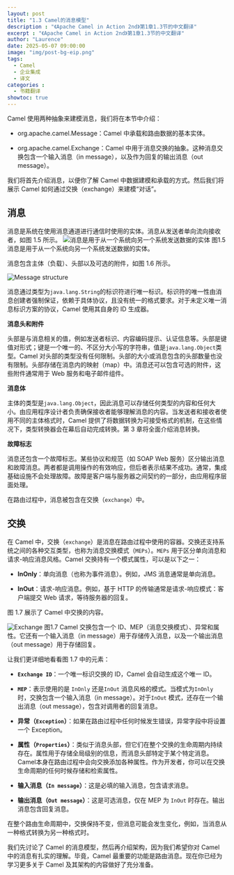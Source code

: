 ```yaml
---
layout: post
title: "1.3 Camel的消息模型"
description : "《Apache Camel in Action 2nd》第1章1.3节的中文翻译"
excerpt : "《Apache Camel in Action 2nd》第1章1.3节的中文翻译"
author: "Laurence"
date: 2025-05-07 09:00:00
image: "img/post-bg-eip.png"
tags: 
  - Camel
  - 企业集成
  - 译文
categories : 
  - 书籍翻译
showtoc: true
---
```


Camel 使用两种抽象来建模消息，我们将在本节中介绍：
- org.apache.camel.Message：Camel 中承载和路由数据的基本实体。

- org.apache.camel.Exchange：Camel 中用于消息交换的抽象。这种消息交换包含一个输入消息（in message），以及作为回复的输出消息（out message）。

我们将首先介绍消息，以便你了解 Camel 中数据建模和承载的方式。然后我们将展示 Camel 如何通过交换（exchange）来建模“对话”。

## 消息

消息是系统在使用消息通道进行通信时使用的实体。消息从发送者单向流向接收者，如图 1.5 所示。
![消息是用于从一个系统向另一个系统发送数据的实体](/assets/camel/c01_05.png)
图1.5 消息是用于从一个系统向另一个系统发送数据的实体。

消息包含主体（负载）、头部以及可选的附件，如图 1.6 所示。

![Message structure](/assets/camel/c01_06.png)

消息通过类型为`java.lang.String`的标识符进行唯一标识。标识符的唯一性由消息创建者强制保证，依赖于具体协议，且没有统一的格式要求。对于未定义唯一消息标识方案的协议，Camel 使用其自身的 ID 生成器。

**消息头和附件**

头部是与消息相关的值，例如发送者标识、内容编码提示、认证信息等。头部是键值对形式；键是一个唯一的、不区分大小写的字符串，值是`java.lang.Object`类型。Camel 对头部的类型没有任何限制。头部的大小或消息包含的头部数量也没有限制。头部存储在消息内的映射（map）中。消息还可以包含可选的附件，这些附件通常用于 Web 服务和电子邮件组件。

**消息体**

主体的类型是`java.lang.Object`，因此消息可以存储任何类型的内容和任何大小。由应用程序设计者负责确保接收者能够理解消息的内容。当发送者和接收者使用不同的主体格式时，Camel 提供了将数据转换为可接受格式的机制，在这些情况下，类型转换器会在幕后自动完成转换。第 3 章将全面介绍消息转换。

**故障标志**

消息还包含一个故障标志。某些协议和规范（如 SOAP Web 服务）区分输出消息和故障消息。两者都是调用操作的有效响应，但后者表示结果不成功。通常，集成基础设施不会处理故障。故障是客户端与服务器之间契约的一部分，由应用程序层面处理。

在路由过程中，消息被包含在交换（`exchange`）中。

## 交换

在 Camel 中，交换（`exchange`）是消息在路由过程中使用的容器。交换还支持系统之间的各种交互类型，也称为消息交换模式（`MEPs`）。`MEPs` 用于区分单向消息和请求-响应消息风格。Camel 交换持有一个模式属性，可以是以下之一：

- **InOnly**：单向消息（也称为事件消息）。例如，JMS 消息通常是单向消息。

- **InOut**：请求-响应消息。例如，基于 HTTP 的传输通常是请求-响应模式：客户端提交 Web 请求，等待服务器的回复。

图 1.7 展示了 Camel 中交换的内容。

![Exchange](/assets/camel/c01_07.png)
图1.7 Camel 交换包含一个 ID、MEP（消息交换模式）、异常和属性。它还有一个输入消息（in message）用于存储传入消息，以及一个输出消息（out message）用于存储回复。



让我们更详细地看看图 1.7 中的元素：

- **`Exchange ID`**：一个唯一标识交换的 ID，Camel 会自动生成这个唯一 ID。

- **`MEP`**：表示使用的是 `InOnly` 还是`InOut` 消息风格的模式。当模式为`InOnly` 时，交换包含一个输入消息（in message）。对于`InOut` 模式，还存在一个输出消息（out message），包含对调用者的回复消息。

- **异常（`Exception`）**：如果在路由过程中任何时候发生错误，异常字段中将设置一个 Exception。

- **属性（`Properties`）**：类似于消息头部，但它们在整个交换的生命周期内持续存在。属性用于存储全局级别的信息，而消息头部特定于某个特定消息。Camel本身在路由过程中会向交换添加各种属性。作为开发者，你可以在交换生命周期的任何时候存储和检索属性。

- **输入消息（`In message`）**：这是必填的输入消息，包含请求消息。

- **输出消息（`Out message`）**：这是可选消息，仅在 MEP 为 `InOut` 时存在。输出消息包含回复消息。

在整个路由生命周期中，交换保持不变，但消息可能会发生变化，例如，当消息从一种格式转换为另一种格式时。

我们先讨论了 Camel 的消息模型，然后再介绍架构，因为我们希望你对 Camel 中的消息有扎实的理解。毕竟，Camel 最重要的功能是路由消息。现在你已经为学习更多关于 Camel 及其架构的内容做好了充分准备。
